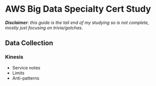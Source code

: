 # AWS Big Data Specialty Cert Study

***Disclaimer***: *this guide is the tail end of my studying so is not complete, mostly just focusing on trivia/gotchas.*

## Data Collection

### Kinesis
- Service notes
- Limits
- Anti-patterns
